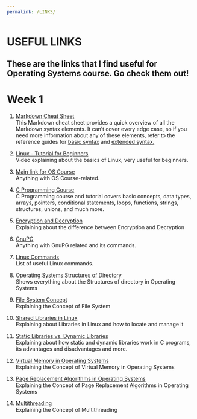 ```yaml
---
permalink: /LINKS/
---
```


# USEFUL LINKS
These are the links that I find useful for Operating Systems course. Go check them out!
---
# Week 1
1. [Markdown Cheat Sheet](https://www.markdownguide.org/cheat-sheet/)<br>
This Markdown cheat sheet provides a quick overview of all the Markdown syntax elements. It can’t cover every edge case, so if you need more information about any of these elements, refer to the reference guides for [basic syntax](https://www.markdownguide.org/basic-syntax) and [extended syntax.](https://www.markdownguide.org/extended-syntax)

2. [Linux - Tutorial for Beginners](https://www.youtube.com/watch?v=BMGixkvJ-6w)<br>
Video explaining about the basics of Linux, very useful for beginners.

3. [Main link for OS Course](https://os.vlsm.org/)<br>
Anything with OS Course-related.

4. [C Programming Course](https://www.sololearn.com/learning/1089)<br>
C Programming course and tutorial covers basic concepts, data types, arrays, pointers, conditional statements, loops, functions, strings, structures, unions, and much more.

5. [Encryption and Decryption](https://www.geeksforgeeks.org/difference-between-encryption-and-decryption/)<br>
Explaining about the difference between Encryption and Decryption

6. [GnuPG](https://gnupg.org/documentation/manpage.html)<br>
Anything with GnuPG related and its commands.

7. [Linux Commands](https://www.tutorialspoint.com/unix_commands/index.htm)<br>
List of useful Linux commands.

8. [Operating Systems Structures of Directory](https://tutorialspoint.dev/computer-science/operating-systems/operating-system-structures-of-directory)<br>
Shows everything about the Structures of directory in Operating Systems

9. [File System Concept](https://www.youtube.com/watch?v=mzUyMy7Ihk0)<br>
Explaining the Concept of File System

10. [Shared Libraries in Linux](https://www.tecmint.com/understanding-shared-libraries-in-linux/)<br>
Explaining about Libraries in Linux and how to locate and manage it

11. [Static Libraries vs. Dynamic Libraries](https://medium.com/swlh/linux-basics-static-libraries-vs-dynamic-libraries-a7bcf8157779)<br>
Explaining about how static and dynamic libraries work in C programs, its advantages and disadvantages and more.

12. [Virtual Memory in Operating Systems](https://www.geeksforgeeks.org/virtual-memory-in-operating-system/)<br>
Explaining the Concept of Virtual Memory in Operating Systems

13. [Page Replacement Algorithms in Operating Systems](https://www.geeksforgeeks.org/page-replacement-algorithms-in-operating-systems/)<br>
Explaining the Concept of Page Replacement Algorithms in Operating Systems

14. [Multithreading](https://www.youtube.com/watch?v=0KAGazeMZ2o)<br>
Explaining the Concept of Multithreading
